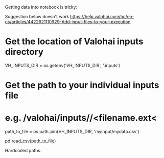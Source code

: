 
Getting data into notebook is tricky:

Suggestion below doesn't work
https://help.valohai.com/hc/en-us/articles/4422921110929-Add-input-files-to-your-execution

# Get the location of Valohai inputs directory
VH_INPUTS_DIR = os.getenv('VH_INPUTS_DIR', '.inputs')
 
# Get the path to your individual inputs file
# e.g. /valohai/inputs/<input-name>/<filename.ext<
path_to_file = os.path.join(VH_INPUTS_DIR, 'myinput/mydata.csv')
 
pd.read_csv(path_to_file)


Hardcoded paths. 